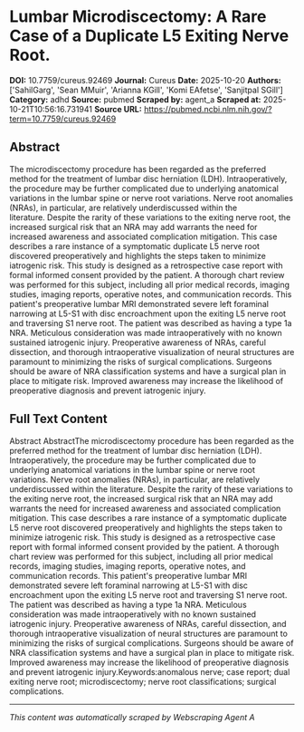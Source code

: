 # Lumbar Microdiscectomy: A Rare Case of a Duplicate L5 Exiting Nerve Root.

**DOI:** 10.7759/cureus.92469
**Journal:** Cureus
**Date:** 2025-10-20
**Authors:** ['SahilGarg', 'Sean MMuir', 'Arianna KGill', 'Komi EAfetse', 'Sanjitpal SGill']
**Category:** adhd
**Source:** pubmed
**Scraped by:** agent_a
**Scraped at:** 2025-10-21T10:56:16.731941
**Source URL:** https://pubmed.ncbi.nlm.nih.gov/?term=10.7759/cureus.92469

## Abstract

The microdiscectomy procedure has been regarded as the preferred method for the treatment of lumbar disc herniation (LDH). Intraoperatively, the procedure may be further complicated due to underlying anatomical variations in the lumbar spine or nerve root variations. Nerve root anomalies (NRAs), in particular, are relatively underdiscussed within the literature. Despite the rarity of these variations to the exiting nerve root, the increased surgical risk that an NRA may add warrants the need for increased awareness and associated complication mitigation. This case describes a rare instance of a symptomatic duplicate L5 nerve root discovered preoperatively and highlights the steps taken to minimize iatrogenic risk. This study is designed as a retrospective case report with formal informed consent provided by the patient. A thorough chart review was performed for this subject, including all prior medical records, imaging studies, imaging reports, operative notes, and communication records. This patient's preoperative lumbar MRI demonstrated severe left foraminal narrowing at L5-S1 with disc encroachment upon the exiting L5 nerve root and traversing S1 nerve root. The patient was described as having a type 1a NRA. Meticulous consideration was made intraoperatively with no known sustained iatrogenic injury. Preoperative awareness of NRAs, careful dissection, and thorough intraoperative visualization of neural structures are paramount to minimizing the risks of surgical complications. Surgeons should be aware of NRA classification systems and have a surgical plan in place to mitigate risk. Improved awareness may increase the likelihood of preoperative diagnosis and prevent iatrogenic injury.

## Full Text Content

Abstract AbstractThe microdiscectomy procedure has been regarded as the preferred method for the treatment of lumbar disc herniation (LDH). Intraoperatively, the procedure may be further complicated due to underlying anatomical variations in the lumbar spine or nerve root variations. Nerve root anomalies (NRAs), in particular, are relatively underdiscussed within the literature. Despite the rarity of these variations to the exiting nerve root, the increased surgical risk that an NRA may add warrants the need for increased awareness and associated complication mitigation. This case describes a rare instance of a symptomatic duplicate L5 nerve root discovered preoperatively and highlights the steps taken to minimize iatrogenic risk. This study is designed as a retrospective case report with formal informed consent provided by the patient. A thorough chart review was performed for this subject, including all prior medical records, imaging studies, imaging reports, operative notes, and communication records. This patient's preoperative lumbar MRI demonstrated severe left foraminal narrowing at L5-S1 with disc encroachment upon the exiting L5 nerve root and traversing S1 nerve root. The patient was described as having a type 1a NRA. Meticulous consideration was made intraoperatively with no known sustained iatrogenic injury. Preoperative awareness of NRAs, careful dissection, and thorough intraoperative visualization of neural structures are paramount to minimizing the risks of surgical complications. Surgeons should be aware of NRA classification systems and have a surgical plan in place to mitigate risk. Improved awareness may increase the likelihood of preoperative diagnosis and prevent iatrogenic injury.Keywords:anomalous nerve; case report; dual exiting nerve root; microdiscectomy; nerve root classifications; surgical complications.

---
*This content was automatically scraped by Webscraping Agent A*
